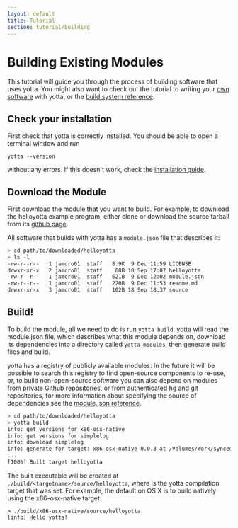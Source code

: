 ```yaml
---
layout: default
title: Tutorial
section: tutorial/building
---
```


# Building Existing Modules
This tutorial will guide you through the process of building software that uses
yotta. You might also want to check out the tutorial to writing your [own
software](../tutorial/tutorial.html) with yotta, or the [build system reference](/reference/buildsystem.html).


## Check your installation
First check that yotta is correctly installed. You should be able to open a
terminal window and run

```
yotta --version
```

without any errors. If this doesn't
work, check the [installation guide](../).


## Download the Module
First download the module that you want to build. For example, to download the
helloyotta example program, either clone or download the source tarball from
its [github page](https://github.com/armmbed/helloyotta).

All software that builds with yotta has a `module.json` file that describes it:

```sh
> cd path/to/downloaded/helloyotta
> ls -l
-rw-r--r--   1 jamcro01  staff   8.9K  9 Dec 11:59 LICENSE
drwxr-xr-x   2 jamcro01  staff    68B 18 Sep 17:07 helloyotta
-rw-r--r--   1 jamcro01  staff   621B  9 Dec 12:02 module.json
-rw-r--r--   1 jamcro01  staff   220B  9 Dec 11:53 readme.md
drwxr-xr-x   3 jamcro01  staff   102B 18 Sep 18:37 source
```

## Build!

To build the module, all we need to do is run `yotta build`. yotta will read
the module.json file, which describes what this module depends on, download its
dependencies into a directory called `yotta_modules`, then generate build files
and build.

yotta has a registry of publicly available modules. In the future it will be
possible to search this registry to find open-source components to re-use, or,
to build non-open-source software you can also depend on modules from private
Github repositories, or from authenticated hg and git repositories, for more
information about specifying the source of dependencies see the [module.json
reference](../reference/module.html#dependencies).


```sh
> cd path/to/downloaded/helloyotta
> yotta build
info: get versions for x86-osx-native
info: get versions for simplelog
info: download simplelog
info: generate for target: x86-osx-native 0.0.3 at /Volumes/Work/synced/Dev/IoT/helloyotta/yotta_targets/x86-osx-native
...
[100%] Built target helloyotta
```

The built executable will be created at
`./build/<targetname>/source/helloyotta`, where <targetname> is the yotta
compilation target that was set. For example, the default on OS X is to build
natively using the x86-osx-native target:

```
> ./build/x86-osx-native/source/helloyotta 
[info] Hello yotta!
```

